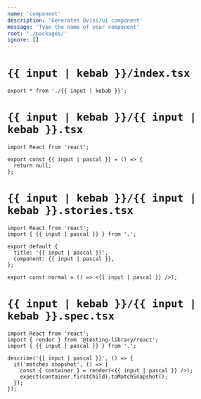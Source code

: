 ```yaml
---
name: 'component'
description: 'Generates @visi/ui component'
message: 'Type the name of your component'
root: './packages/'
ignore: []
---
```


# `{{ input | kebab }}/index.tsx`

```tsx
export * from './{{ input | kebab }}';

```

# `{{ input | kebab }}/{{ input | kebab }}.tsx`

```tsx
import React from 'react';

export const {{ input | pascal }} = () => {
  return null;
};

```

# `{{ input | kebab }}/{{ input | kebab }}.stories.tsx`

```tsx
import React from 'react';
import { {{ input | pascal }} } from '.';

export default {
  title: '{{ input | pascal }}',
  component: {{ input | pascal }},
};

export const normal = () => <{{ input | pascal }} />);

```

# `{{ input | kebab }}/{{ input | kebab }}.spec.tsx`

```tsx
import React from 'react';
import { render } from '@testing-library/react';
import { {{ input | pascal }} } from '.';

describe('{{ input | pascal }}', () => {
  it('matches snapshot', () => {
    const { container } = render(<{{ input | pascal }} />);
    expect(container.firstChild).toMatchSnapshot();
  });
});

```
